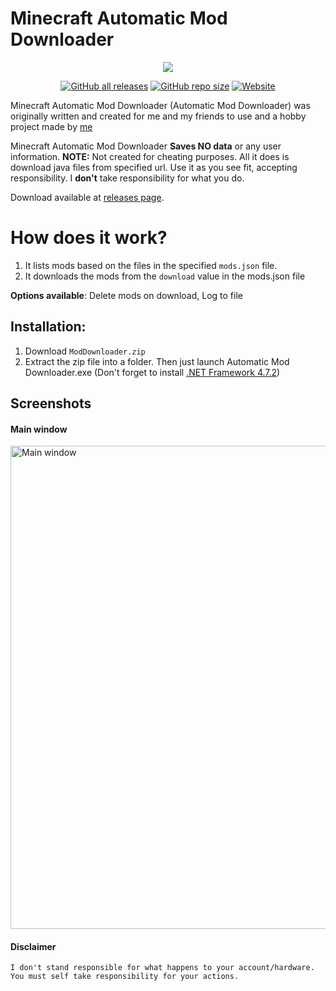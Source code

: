 ﻿
# Minecraft Automatic Mod Downloader 
<p align="center">
  <a href="https://sneaky.pink">
    <img src="https://images.sneaky.pink/automaticmoddownloaderbanner.jpg"></a>
</p>
<p align="center">
<a href="https://github.com/MageSneaky/Automatic-Mod-Downloader/releases"><img alt="GitHub all releases" src="https://img.shields.io/github/downloads/MageSneaky/Automatic-Mod-Downloader/total?color=pink&label=Downloads&logo=github&style=for-the-badge"></a>
<a href="https://github.com/MageSneaky/Automatic-Mod-Downloader"><img alt="GitHub repo size" src="https://img.shields.io/github/repo-size/MageSneaky/Automatic-Mod-Downloader?color=pink&label=Repo%20Size&logo=github&style=for-the-badge"></a>
<a href="https://sneaky.pink"><img alt="Website" src="https://img.shields.io/website?down_color=pink&down_message=sneaky.pink&label=Website&up_color=pink&style=for-the-badge&up_message=sneaky.pink&url=https%3A%2F%2Fsneaky.pink"></a>
</p>
Minecraft Automatic Mod Downloader (Automatic Mod Downloader) was originally written and created for me and my friends to use and a hobby project made by <a href="https://sneaky.pink">me</a>

Minecraft Automatic Mod Downloader **Saves NO data** or any user information.
**NOTE:** Not created for cheating purposes. All it does is download java files from specified url. Use it as you see fit, accepting responsibility. I  **don't** take responsibility for what you do.

Download available at [releases page](https://github.com/MageSneaky/Automatic-Mod-Downloader/releases).

 # How does it work?
1.  It lists mods based on the files in the specified `mods.json` file.
2.  It downloads the mods from the `download` value in the mods.json file

**Options available**: Delete mods on download, Log to file

## Installation:
1. Download `ModDownloader.zip`
2. Extract the zip file into a folder. Then just launch Automatic Mod Downloader.exe (Don't forget to install <a href="https://dotnet.microsoft.com/en-us/download/dotnet-framework/net472">.NET Framework 4.7.2</a>)
## Screenshots
<p>
<h4>Main window</h4>
  <img alt="Main window" src="https://i.imgur.com/LyA1lMC.png" width=773">
</p>

#### Disclaimer

```
I don't stand responsible for what happens to your account/hardware. You must self take responsibility for your actions.
```
